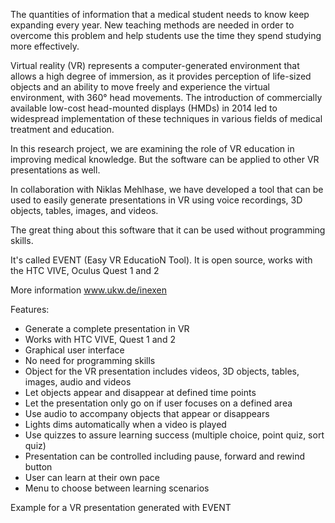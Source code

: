 The quantities of information that a medical student needs to know keep expanding every year. New teaching methods are needed in order to overcome this problem and help students use the time they spend studying more effectively.

Virtual reality (VR) represents a computer-generated environment that allows a high degree of immersion, as it provides perception of life-sized objects and an ability to move freely and experience the virtual environment, with 360° head movements. The introduction of commercially available low-cost head-mounted displays (HMDs) in 2014 led to widespread implementation of these techniques in various fields of medical treatment and education. 

In this research project, we are examining the role of VR education in improving medical knowledge. But the software can be applied to other VR presentations as well. 

In collaboration with Niklas Mehlhase, we have developed a tool that can be used to easily generate presentations in VR using voice recordings, 3D objects, tables, images, and videos. 

The great thing about this software that it can be used without programming skills.

It's called EVENT (Easy VR EducatioN Tool). It is open source, works with the HTC VIVE, Oculus Quest 1 and 2

More information 
www.ukw.de/inexen 

Features:
-	Generate a complete presentation in VR
-	Works with HTC VIVE, Quest 1 and 2
-	Graphical user interface
-	No need for programming skills
-	Object for the VR presentation includes videos, 3D objects, tables, images, audio and videos
-	Let objects appear and disappear at defined time points
-	Let the presentation only go on if user focuses on a defined area
-	Use audio to accompany objects that appear or disappears
-	Lights dims automatically when a video is played
-	Use quizzes to assure learning success (multiple choice, point quiz, sort quiz)
-	Presentation can be controlled including pause, forward and rewind button
-	User can learn at their own pace
-	Menu to choose between learning scenarios

Example for a VR presentation generated with EVENT

